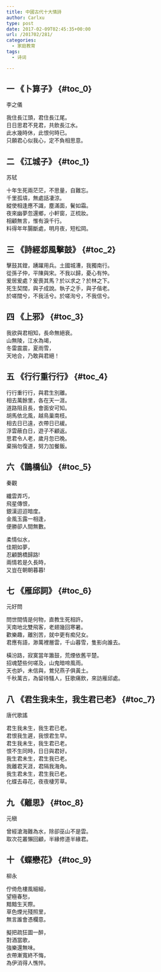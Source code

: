 ```yaml
---
title: 中國古代十大情詩
author: Carlxu
type: post
date: 2017-02-09T02:45:35+00:00
url: /201702/281/
categories:
  - 家庭教育
tags:
  - 诗词

---
```

## 一 《卜算子》 {#toc_0}

李之儀

我住長江頭，君住長江尾。  
日日思君不見君，共飲長江水。  
此水幾時休，此恨何時已。  
只願君心似我心，定不負相思意。

<!--more-->

## 二 《江城子》 {#toc_1}

苏轼

十年生死兩茫茫，不思量，自難忘。  
千里孤墳，無處話凄涼。  
縱使相逢應不識，塵滿面，鬢如霜。  
夜來幽夢忽還鄉，小軒窗，正梳妝。  
相顧無言，惟有淚千行。  
料得年年腸斷處，明月夜，短松岡。

## 三 《詩經邶風擊鼓》 {#toc_2}

擊鼓其鏜，踴躍用兵。土國城漕，我獨南行。  
從孫子仲，平陳與宋。不我以歸，憂心有忡。  
爰居爰處？爰喪其馬？於以求之？於林之下。  
死生契闊，與子成說。執子之手，與子偕老。  
於嗟闊兮，不我活兮。於嗟洵兮，不我信兮。

## 四 《上邪》 {#toc_3}

我欲與君相知，長命無絕衰。  
山無陵，江水為竭，  
冬雷震震，夏雨雪，  
天地合，乃敢與君絕！

## 五 《行行重行行》 {#toc_4}

行行重行行，與君生別離。  
相去萬餘里，各在天一涯。  
道路阻且長，會面安可知。  
胡馬依北風，越鳥巢南枝。  
相去日已遠，衣帶日已緩。  
浮雲蔽白日，遊子不顧返。  
思君令人老，歲月忽已晚。  
棄捐勿復道，努力加餐飯。

## 六 《鵲橋仙》 {#toc_5}

秦觀

纖雲弄巧，  
飛星傳恨，  
銀漢迢迢暗度。  
金風玉露一相逢，  
便勝卻人間無數。

柔情似水，  
佳期如夢，  
忍顧鵲橋歸路!  
兩情若是久長時，  
又豈在朝朝暮暮!

## 七 《雁邱詞》 {#toc_6}

元好問

問世間情是何物，直教生死相許。  
天南地北雙飛客，老翅幾回寒暑。  
歡樂趣，離別苦，就中更有痴兒女。  
君應有語，渺萬裡層雲，千山暮雪，隻影向誰去。

橫汾路，寂寞當年簫鼓，荒煙依舊平楚。  
招魂楚些何嗟及，山鬼暗啼風雨。  
天也妒，未信與，鶯兒燕子俱黃土。  
千秋萬古，為留待騷人，狂歌痛飲，來訪雁邱處。

## 八 《君生我未生，我生君已老》 {#toc_7}

唐代歌謠

君生我未生，我生君已老。  
君恨我生遲，我恨君生早。  
君生我未生，我生君已老。  
恨不生同時，日日與君好。  
我生君未生，君生我已老。  
我離君天涯，君隔我海角。  
我生君未生，君生我已老。  
化蝶去尋花，夜夜棲芳草。

## 九 《離思》 {#toc_8}

元稹

曾經滄海難為水，除卻巫山不是雲。  
取次花叢懶回顧，半緣修道半緣君。

## 十 《蝶戀花》 {#toc_9}

柳永

佇倚危樓風細細，  
望極春愁，  
黯黯生天際。  
草色煙光殘照里，  
無言誰會憑欄意。

擬把疏狂圖一醉，  
對酒當歌，  
強樂還無味。  
衣帶漸寬終不悔，  
為伊消得人憔悴。